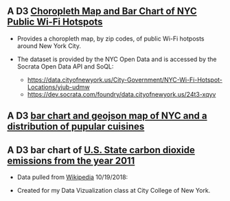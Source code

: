 ## A D3 [Choropleth Map and Bar Chart of NYC Public Wi-Fi Hotspots](https://ramonpetgrave64.github.io/visualizationclass/Wi-Fi-Map.html)
 
- Provides a choropleth map, by zip codes, of public Wi-Fi hotposts around New York City.

- The dataset is provided by the NYC Open Data and is accessed by the Socrata Open Data API and SoQL:
    - https://data.cityofnewyork.us/City-Government/NYC-Wi-Fi-Hotspot-Locations/yjub-udmw
    - https://dev.socrata.com/foundry/data.cityofnewyork.us/24t3-xqyv 

## A D3 [bar chart and geojson map of NYC and a distribution of pupular cuisines](https://ramonpetgrave64.github.io/visualizationclass/HW3%20-%20NYC%20Restaurants%20Map.html)

## A D3 bar chart of [U.S. State carbon dioxide emissions from the year 2011](https://ramonpetgrave64.github.io/visualizationclass/HW2%20-%20CO2%20Emissions.html)

 - Data pulled from [Wikipedia](https://en.wikipedia.org/wiki/List_of_U.S._states_by_carbon_dioxide_emissions) 10/19/2018:

 - Created for my Data Vizualization class at City College of New York.
